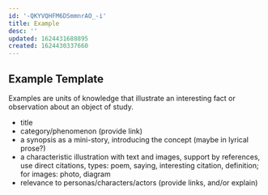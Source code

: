 ```yaml
---
id: '-QKYVQHFM6DSmmnrAO_-i'
title: Example
desc: ''
updated: 1624431688895
created: 1624430337660
---
```


## Example Template

Examples are units of knowledge that illustrate an interesting fact or observation about an object of study.

- title
- category/phenomenon (provide link)
- a synopsis as a mini-story, introducing the concept (maybe in lyrical prose?)
- a characteristic illustration with text and images, support by references, use direct citations, types: poem, saying, interesting citation, definition; for images: photo, diagram
- relevance to personas/characters/actors (provide links, and/or explain)
